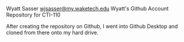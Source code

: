 Wyatt Sasser wjsasser@my.waketech.edu
Wyatt's Github Account
Repository for CTI-110

After creating the repository on Github, I went into Github Desktop and cloned from there onto my hard drive.
